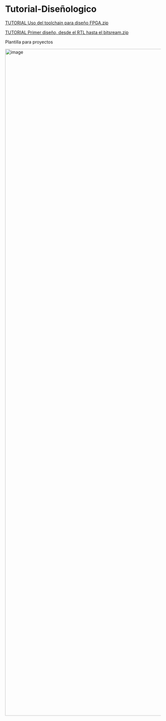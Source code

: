# Tutorial-Diseñologico

[TUTORIAL Uso del toolchain para diseño FPGA.zip](https://github.com/user-attachments/files/21955241/TUTORIAL.open_source_fpga_environment-main.zip)

[TUTORIAL Primer diseño, desde el RTL hasta el bitsream.zip](https://github.com/user-attachments/files/21955242/PROYECTO.TUTORIAL.zip)

Plantilla para proyectos 

<img width="3839" height="2159" alt="image" src="https://github.com/user-attachments/assets/be08f72c-abf0-453e-9284-4c8ab1052952" />
